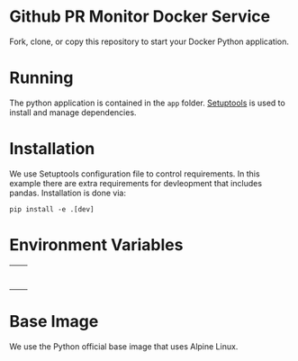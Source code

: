 # Github PR Monitor Docker Service

Fork, clone, or copy this repository to start your Docker Python application.

# Running
The python application is contained in the `app` folder. [Setuptools](https://setuptools.readthedocs.io/en/latest/) is used to install and manage dependencies. 


# Installation
We use Setuptools configuration file to control requirements. In this example there are extra requirements for devleopment that includes pandas. Installation is done via:

```pip install -e .[dev]```


# Environment Variables
|   |   |
|---|---|
|   |   |
|   |   |
|   |   |
|   |   |
|   |   |
|   |   |
|   |   |


# Base Image
We use the Python official base image that uses Alpine Linux.
